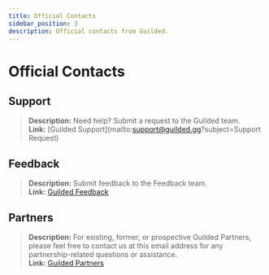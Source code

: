 ```yaml
---
title: Official Contacts
sidebar_position: 3
description: Official contacts from Guilded.
---
```


# Official Contacts

## Support

> **Description:** Need help? Submit a request to the Guilded team.   <br/>
**Link:**  [Guilded Support](mailto:support@guilded.gg?subject=Support Request)

## Feedback

> **Description:** Submit feedback to the Feedback team.   <br/>
**Link:**  [Guilded Feedback](mailto:feedback@guilded.gg?subject=Feedback)

## Partners

> **Description:** For existing, former, or prospective Guilded Partners, please feel free to contact us at this email address for any partnership-related questions or assistance.   <br/>
**Link:** [Guilded Partners](mailto:partners@guilded.gg?subject=Partners)
